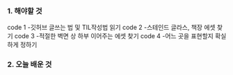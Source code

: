 ### 1. 해야할 것
code 1 -깃허브 글쓰는 법 및 TIL작성법 읽기
code 2 -스테인드 글라스, 책장 에셋 찾기
code 3 -적절한 벽면 상 하부 이어주는 에셋 찾기
code 4 -어느 곳을 표현할지 확실하게 정하기

### 2. 오늘 배운 것

